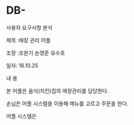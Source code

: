 # DB-
사용자 요구사항 분석


제목
:매장 관리 어플


조장
:조완기 손영준 유수호
  
  
일자:	16.10.25


내   용


본 어플은 음식(치킨)집의 매장관리를 담당한다.

손님은 어플 시스템을 이용해 메뉴를 고르고 주문을 한다.

어플 시스템은 
